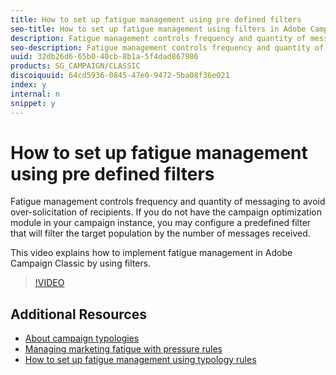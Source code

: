 ```yaml
---
title: How to set up fatigue management using pre defined filters
seo-title: How to set up fatigue management using filters in Adobe Campaign Classic
description: Fatigue management controls frequency and quantity of messaging to avoid over-solicitation of recipients. If you do not have the campaign optimization module in your campaign instance, you may configure a predefined filter that will filter the target population by the number of messages received.   This video explains how to implement fatigue management in Adobe Campaign Classic by using filters.
seo-description: Fatigue management controls frequency and quantity of messaging to avoid over-solicitation of recipients. If you do not have the campaign optimization module in your campaign instance, you may configure a predefined filter that will filter the target population by the number of messages received.   This video explains how to implement fatigue management in Adobe Campaign Classic by using filters.
uuid: 32db26d6-65b0-40cb-8b1a-5f4dad867986
products: SG_CAMPAIGN/CLASSIC
discoiquuid: 64cd5936-0845-47e0-9472-5ba08f36e021
index: y
internal: n
snippet: y
---
```


# How to set up fatigue management using pre defined filters

Fatigue management controls frequency and quantity of messaging to avoid over-solicitation of recipients. If you do not have the campaign optimization module in your campaign instance, you may configure a predefined filter that will filter the target population by the number of messages received.   

This video explains how to implement fatigue management in Adobe Campaign Classic by using filters.

>[!VIDEO](https://video.tv.adobe.com/v/25091?quality=12)

## Additional Resources
- [About campaign typologies](https://docs.campaign.adobe.com/doc/AC/en/CMP_Campaign_Optimization_About_campaign_typologies.html)
- [Managing marketing fatigue with pressure rules](https://docs.campaign.adobe.com/doc/AC/en/CMP_Campaign_Optimization_Managing_marketing_fatigue_with_pressure_rules.html)
- [How to set up fatigue management using typology rules](https://chl-author.corp.adobe.com/cf#/content/help/en/campaign/kt/acc/using/acc-typology-rules-for-fatigue-management-feature-video-set-up.html)